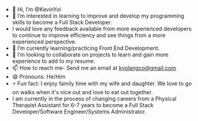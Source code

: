 - 👋 Hi, I’m @KevinYol
- 👀 I’m interested in learning to improve and develop my programming skills to become a Full Stack Developer.
- I would love any feedback available from more experienced developers to continue to improve efficiency and see things from a more experienced perspective. 
- 🌱 I’m currently learning/practicing Front End Development. 
- 💞️ I’m looking to collaborate on projects to learn and gain more experience to add to my resume. 
- 📫 How to reach me- Send me an email at kyolangco@gmail.com
- 😄 Pronouns: He/Him
- ⚡ Fun fact: I enjoy family time with my wife and daughter. We love to go on walks when it's nice out and love to eat out together.
- I am currently in the process of changing careers from a Physical Therapist Assistant for 6-7 years to become a Full Stack Developer/Software Engineer/Systems Administrator. 

<!---
KevinYol/KevinYol is a ✨ special ✨ repository because its `README.md` (this file) appears on your GitHub profile.
You can click the Preview link to take a look at your changes.
--->
